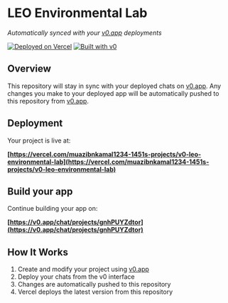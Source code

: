 # LEO Environmental Lab

*Automatically synced with your [v0.app](https://v0.app) deployments*

[![Deployed on Vercel](https://img.shields.io/badge/Deployed%20on-Vercel-black?style=for-the-badge&logo=vercel)](https://vercel.com/muazibnkamal1234-1451s-projects/v0-leo-environmental-lab)
[![Built with v0](https://img.shields.io/badge/Built%20with-v0.app-black?style=for-the-badge)](https://v0.app/chat/projects/gnhPUYZdtor)

## Overview

This repository will stay in sync with your deployed chats on [v0.app](https://v0.app).
Any changes you make to your deployed app will be automatically pushed to this repository from [v0.app](https://v0.app).

## Deployment

Your project is live at:

**[https://vercel.com/muazibnkamal1234-1451s-projects/v0-leo-environmental-lab](https://vercel.com/muazibnkamal1234-1451s-projects/v0-leo-environmental-lab)**

## Build your app

Continue building your app on:

**[https://v0.app/chat/projects/gnhPUYZdtor](https://v0.app/chat/projects/gnhPUYZdtor)**

## How It Works

1. Create and modify your project using [v0.app](https://v0.app)
2. Deploy your chats from the v0 interface
3. Changes are automatically pushed to this repository
4. Vercel deploys the latest version from this repository
